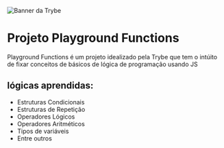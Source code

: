 ![Banner da Trybe](./trybe-banner.jpg)
# Projeto Playground Functions

Playground Functions é um projeto idealizado pela Trybe que tem o intúito de fixar conceitos de básicos de lógica de programação usando JS

## lógicas aprendidas:
* Estruturas Condicionais
* Estruturas de Repetição
* Operadores Lógicos
* Operadores Aritméticos
* Tipos de variáveis
* Entre outros